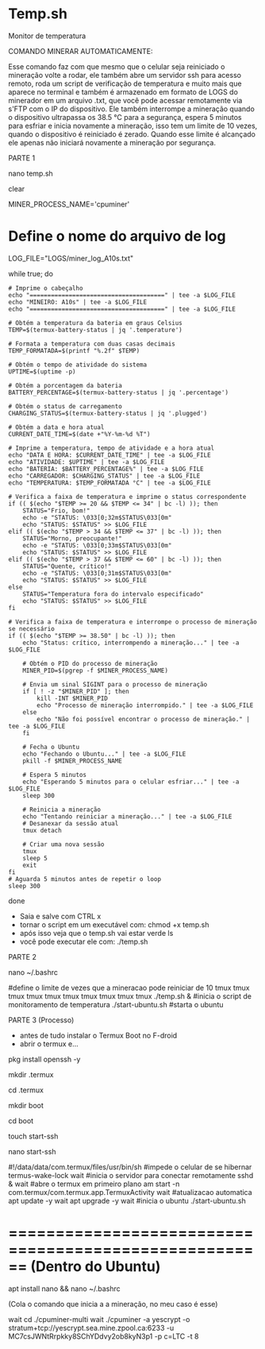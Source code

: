 # Temp.sh
Monitor de temperatura

COMANDO MINERAR AUTOMATICAMENTE:

Esse comando faz com que mesmo que o celular seja reiniciado o mineração volte a rodar, ele também abre um servidor ssh para acesso remoto, roda um script de verificação de temperatura e muito mais que aparece no terminal e também é armazenado em formato de LOGS do minerador em um arquivo .txt, que você pode acessar remotamente via s'FTP com o IP do dispositivo. Ele também interrompe a mineração quando o dispositivo ultrapassa os 38.5 °C para a segurança, espera 5 minutos para esfriar e inicia novamente a mineração, isso tem um limite de 10 vezes, quando o dispositivo é reiniciado é zerado. Quando esse limite é alcançado ele apenas não iniciará novamente a mineração por segurança.

PARTE 1

nano temp.sh

clear

MINER_PROCESS_NAME='cpuminer'

# Define o nome do arquivo de log
LOG_FILE="LOGS/miner_log_A10s.txt"

while true; do

    # Imprime o cabeçalho
    echo "======================================" | tee -a $LOG_FILE
    echo "MINEIRO: A10s" | tee -a $LOG_FILE
    echo "======================================" | tee -a $LOG_FILE

    # Obtém a temperatura da bateria em graus Celsius
    TEMP=$(termux-battery-status | jq '.temperature')

    # Formata a temperatura com duas casas decimais
    TEMP_FORMATADA=$(printf "%.2f" $TEMP)

    # Obtém o tempo de atividade do sistema
    UPTIME=$(uptime -p)

    # Obtém a porcentagem da bateria
    BATTERY_PERCENTAGE=$(termux-battery-status | jq '.percentage')

    # Obtém o status de carregamento
    CHARGING_STATUS=$(termux-battery-status | jq '.plugged')

    # Obtém a data e hora atual
    CURRENT_DATE_TIME=$(date +"%Y-%m-%d %T")

    # Imprime a temperatura, tempo de atividade e a hora atual
    echo "DATA E HORA: $CURRENT_DATE_TIME" | tee -a $LOG_FILE
    echo "ATIVIDADE: $UPTIME" | tee -a $LOG_FILE
    echo "BATERIA: $BATTERY_PERCENTAGE%" | tee -a $LOG_FILE
    echo "CARREGADOR: $CHARGING_STATUS" | tee -a $LOG_FILE
    echo "TEMPERATURA: $TEMP_FORMATADA °C" | tee -a $LOG_FILE

    # Verifica a faixa de temperatura e imprime o status correspondente
    if (( $(echo "$TEMP >= 20 && $TEMP <= 34" | bc -l) )); then
        STATUS="Frio, bom!"
        echo -e "STATUS: \033[0;32m$STATUS\033[0m"
        echo "STATUS: $STATUS" >> $LOG_FILE
    elif (( $(echo "$TEMP > 34 && $TEMP <= 37" | bc -l) )); then
        STATUS="Morno, preocupante!"
        echo -e "STATUS: \033[0;33m$STATUS\033[0m"
        echo "STATUS: $STATUS" >> $LOG_FILE
    elif (( $(echo "$TEMP > 37 && $TEMP <= 60" | bc -l) )); then
        STATUS="Quente, crítico!"
        echo -e "STATUS: \033[0;31m$STATUS\033[0m"
        echo "STATUS: $STATUS" >> $LOG_FILE
    else
        STATUS="Temperatura fora do intervalo especificado"
        echo "STATUS: $STATUS" >> $LOG_FILE
    fi

    # Verifica a faixa de temperatura e interrompe o processo de mineração se necessário
    if (( $(echo "$TEMP >= 38.50" | bc -l) )); then
        echo "Status: crítico, interrompendo a mineração..." | tee -a $LOG_FILE

        # Obtém o PID do processo de mineração
        MINER_PID=$(pgrep -f $MINER_PROCESS_NAME)

        # Envia um sinal SIGINT para o processo de mineração
        if [ ! -z "$MINER_PID" ]; then
            kill -INT $MINER_PID
            echo "Processo de mineração interrompido." | tee -a $LOG_FILE
        else
            echo "Não foi possível encontrar o processo de mineração." | tee -a $LOG_FILE
        fi

        # Fecha o Ubuntu
        echo "Fechando o Ubuntu..." | tee -a $LOG_FILE
        pkill -f $MINER_PROCESS_NAME

        # Espera 5 minutos
        echo "Esperando 5 minutos para o celular esfriar..." | tee -a $LOG_FILE
        sleep 300

        # Reinicia a mineração
        echo "Tentando reiniciar a mineração..." | tee -a $LOG_FILE
        # Desanexar da sessão atual
        tmux detach

        # Criar uma nova sessão
        tmux
        sleep 5
        exit
    fi
    # Aguarda 5 minutos antes de repetir o loop
    sleep 300

done

- Saia e salve com CTRL x
- tornar o script em um executável com:
chmod +x temp.sh
- após isso veja que o temp.sh vai estar verde
ls
- você pode executar ele com:
./temp.sh

PARTE 2

nano ~/.bashrc

#define o limite de vezes que a mineracao pode reiniciar de 10
tmux
tmux
tmux
tmux
tmux
tmux
tmux
tmux
tmux
tmux
./temp.sh & #inicia o script de monitoramento de temperatura
./start-ubuntu.sh #starta o ubuntu

PARTE 3
(Processo)
- antes de tudo instalar o Termux Boot no F-droid
- abrir o termux e...

pkg install openssh -y

mkdir .termux

cd .termux

mkdir boot

cd boot

touch start-ssh

nano start-ssh

#!/data/data/com.termux/files/usr/bin/sh
#impede o celular de se hibernar
termus-wake-lock
wait
#inicia o servidor para conectar remotamente
sshd &
wait
#abre o termux em primeiro plano
am start -n com.termux/com.termux.app.TermuxActivity
wait
#atualizacao automatica
apt update -y
wait
apt upgrade -y
wait
#inicia o ubuntu
./start-ubuntu.sh

======================================================
(Dentro do Ubuntu)
======================================================
apt install nano && nano ~/.bashrc

(Cola o comando que inicia a a mineração, no meu caso é esse)

wait
cd ./cpuminer-multi
wait
./cpuminer -a yescrypt -o stratum+tcp://yescrypt.sea.mine.zpool.ca:6233 -u MC7csJWNtRrpkky8SChYDdvy2ob8kyN3p1 -p c=LTC -t 8
